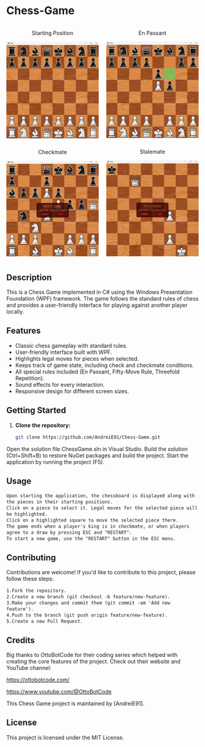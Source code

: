 # Chess-Game

<div style="display: grid; grid-template-columns: repeat(2, 1fr); gap: 20px;">
  <div style="display: flex; flex-direction: column; align-items: center;">

   <div style="margin-bottom: 10px;">
      <p style="text-align: center;">Starting Position</p>
      <img src="Screenshots/screenshot_start.png" alt="Starting Position" width="300">
    </div>

   <div style="margin-bottom: 10px;">
      <p style="text-align: center;">Checkmate</p>
      <img src="Screenshots/screenshot_mate.png" alt="Checkmate" width="300">
    </div>

  </div>

  <div style="display: flex; flex-direction: column; align-items: center;">

   <div style="margin-bottom: 10px;">
      <p style="text-align: center;">En Passant</p>
      <img src="Screenshots/screenshot_enpassant.png" alt="En Passant" width="300">
    </div>

   <div style="margin-bottom: 10px;">
      <p style="text-align: center;">Stalemate</p>
      <img src="Screenshots/screenshot_stalemate.png" alt="Stalemate" width="300">
    </div>

  </div>
</div>





## Description

This is a Chess Game implemented in C# using the Windows Presentation Foundation (WPF) framework. The game follows the standard rules of chess and provides a user-friendly interface for playing against another player locally.

## Features

- Classic chess gameplay with standard rules.
- User-friendly interface built with WPF.
- Highlights legal moves for pieces when selected.
- Keeps track of game state, including check and checkmate conditions.
- All special rules included (En Passant, Fifty-Move Rule, Threefold Repetition).
- Sound effects for every interaction.
- Responsive design for different screen sizes.

## Getting Started

1. **Clone the repository:**
   ```bash
   git clone https://github.com/AndreiE91/Chess-Game.git

Open the solution file ChessGame.sln in Visual Studio.
Build the solution (Ctrl+Shift+B) to restore NuGet packages and build the project.
Start the application by running the project (F5).

## Usage

    Upon starting the application, the chessboard is displayed along with the pieces in their starting positions.
    Click on a piece to select it. Legal moves for the selected piece will be highlighted.
    Click on a highlighted square to move the selected piece there.
    The game ends when a player's king is in checkmate, or when players agree to a draw by pressing ESC and "RESTART".
    To start a new game, use the "RESTART" button in the ESC menu.

## Contributing

Contributions are welcome! If you'd like to contribute to this project, please follow these steps:

    1.Fork the repository.
    2.Create a new branch (git checkout -b feature/new-feature).
    3.Make your changes and commit them (git commit -am 'Add new feature').
    4.Push to the branch (git push origin feature/new-feature).
    5.Create a new Pull Request.

## Credits

Big thanks to OttoBotCode for their coding series which helped with creating the core features of the project.
Check out their website and YouTube channel:

https://ottobotcode.com/

https://www.youtube.com/@OttoBotCode

This Chess Game project is maintained by [AndreiE91].

## License

This project is licensed under the MIT License.
